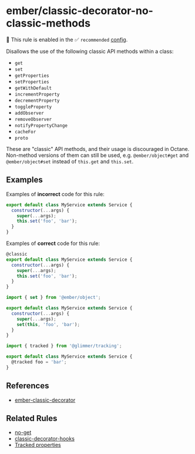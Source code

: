 # ember/classic-decorator-no-classic-methods

💼 This rule is enabled in the ✅ `recommended` [config](https://github.com/ember-cli/eslint-plugin-ember#-configurations).

<!-- end auto-generated rule header -->

Disallows the use of the following classic API methods within a class:

- `get`
- `set`
- `getProperties`
- `setProperties`
- `getWithDefault`
- `incrementProperty`
- `decrementProperty`
- `toggleProperty`
- `addObserver`
- `removeObserver`
- `notifyPropertyChange`
- `cacheFor`
- `proto`

These are "classic" API methods, and their usage is discouraged in Octane.
Non-method versions of them can still be used, e.g. `@ember/object#get` and
`@ember/object#set` instead of `this.get` and `this.set`.

## Examples

Examples of **incorrect** code for this rule:

```js
export default class MyService extends Service {
  constructor(...args) {
    super(...args);
    this.set('foo', 'bar');
  }
}
```

Examples of **correct** code for this rule:

```js
@classic
export default class MyService extends Service {
  constructor(...args) {
    super(...args);
    this.set('foo', 'bar');
  }
}
```

```js
import { set } from '@ember/object';

export default class MyService extends Service {
  constructor(...args) {
    super(...args);
    set(this, 'foo', 'bar');
  }
}
```

```js
import { tracked } from '@glimmer/tracking';

export default class MyService extends Service {
  @tracked foo = 'bar';
}
```

## References

- [ember-classic-decorator](https://github.com/pzuraq/ember-classic-decorator)

## Related Rules

- [no-get](no-get.md)
- [classic-decorator-hooks](classic-decorator-hooks.md)
- [Tracked properties](https://guides.emberjs.com/release/upgrading/current-edition/tracked-properties/)
